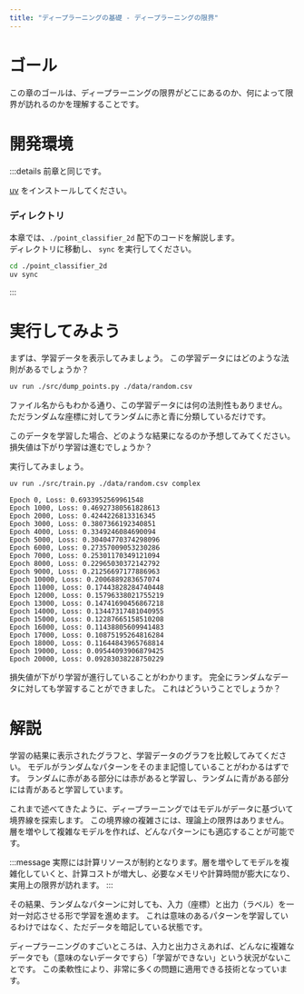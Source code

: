 ```yaml
---
title: "ディープラーニングの基礎 - ディープラーニングの限界"
---
```


# ゴール

この章のゴールは、ディープラーニングの限界がどこにあるのか、何によって限界が訪れるのかを理解することです。

# 開発環境

:::details 前章と同じです。

[uv](https://zenn.dev/malt03/books/d3f6cd9caa864a/viewer/999_environment#uv) をインストールしてください。

### ディレクトリ

本章では、`./point_classifier_2d` 配下のコードを解説します。  
ディレクトリに移動し、 `sync` を実行してください。

```sh
cd ./point_classifier_2d
uv sync
```

:::

# 実行してみよう

まずは、学習データを表示してみましょう。
この学習データにはどのような法則があるでしょうか？

```sh
uv run ./src/dump_points.py ./data/random.csv
```

ファイル名からもわかる通り、この学習データには何の法則性もありません。
ただランダムな座標に対してランダムに赤と青に分類しているだけです。

このデータを学習した場合、どのような結果になるのか予想してみてください。
損失値は下がり学習は進むでしょうか？

実行してみましょう。

```sh
uv run ./src/train.py ./data/random.csv complex
```

```
Epoch 0, Loss: 0.6933952569961548
Epoch 1000, Loss: 0.46927380561828613
Epoch 2000, Loss: 0.4244226813316345
Epoch 3000, Loss: 0.3807366192340851
Epoch 4000, Loss: 0.3349246084690094
Epoch 5000, Loss: 0.30404770374298096
Epoch 6000, Loss: 0.27357009053230286
Epoch 7000, Loss: 0.25301170349121094
Epoch 8000, Loss: 0.22965030372142792
Epoch 9000, Loss: 0.21256697177886963
Epoch 10000, Loss: 0.2006889283657074
Epoch 11000, Loss: 0.17443828284740448
Epoch 12000, Loss: 0.15796338021755219
Epoch 13000, Loss: 0.14741690456867218
Epoch 14000, Loss: 0.13447317481040955
Epoch 15000, Loss: 0.12287665158510208
Epoch 16000, Loss: 0.11438805609941483
Epoch 17000, Loss: 0.10875195264816284
Epoch 18000, Loss: 0.11644843965768814
Epoch 19000, Loss: 0.09544093906879425
Epoch 20000, Loss: 0.09283038228750229
```

損失値が下がり学習が進行していることがわかります。
完全にランダムなデータに対しても学習することができました。
これはどういうことでしょうか？

# 解説

学習の結果に表示されたグラフと、学習データのグラフを比較してみてください。
モデルがランダムなパターンをそのまま記憶していることがわかるはずです。
ランダムに赤がある部分には赤があると学習し、ランダムに青がある部分には青があると学習しています。

これまで述べてきたように、ディープラーニングではモデルがデータに基づいて境界線を探索します。
この境界線の複雑さには、理論上の限界はありません。層を増やして複雑なモデルを作れば、どんなパターンにも適応することが可能です。

:::message
実際には計算リソースが制約となります。層を増やしてモデルを複雑化していくと、計算コストが増大し、必要なメモリや計算時間が膨大になり、実用上の限界が訪れます。
:::

その結果、ランダムなパターンに対しても、入力（座標）と出力（ラベル）を一対一対応させる形で学習を進めます。
これは意味のあるパターンを学習しているわけではなく、ただデータを暗記している状態です。

ディープラーニングのすごいところは、入力と出力さえあれば、どんなに複雑なデータでも（意味のないデータですら）「学習ができない」という状況がないことです。
この柔軟性により、非常に多くの問題に適用できる技術となっています。
